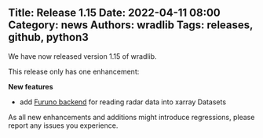 Title: Release 1.15
Date: 2022-04-11 08:00
Category: news
Authors: wradlib
Tags: releases, github, python3
---

We have now released version 1.15 of wradlib.

This release only has one enhancement:

**New features**

- add [Furuno backend](https://docs.wradlib.org/en/1.15.0/notebooks/fileio/wradlib_furuno_backend.html) for reading radar data into xarray Datasets

As all new enhancements and additions might introduce regressions, please report any issues you experience.
